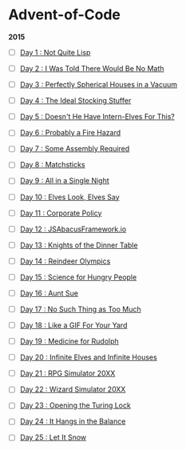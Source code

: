 # Advent-of-Code

**2015**

- [ ] [Day 1 : Not Quite Lisp](https://adventofcode.com/2015/day/1)
- [ ] [Day 2 : I Was Told There Would Be No Math](https://adventofcode.com/2015/day/2)
- [ ] [Day 3 : Perfectly Spherical Houses in a Vacuum](https://adventofcode.com/2015/day/3)
- [ ] [Day 4 : The Ideal Stocking Stuffer](https://adventofcode.com/2015/day/4)
- [ ] [Day 5 : Doesn't He Have Intern-Elves For This?](https://adventofcode.com/2015/day/5)
- [ ] [Day 6 : Probably a Fire Hazard](https://adventofcode.com/2015/day/6)
- [ ] [Day 7 : Some Assembly Required](https://adventofcode.com/2015/day/7)
- [ ] [Day 8 : Matchsticks](https://adventofcode.com/2015/day/8)
- [ ] [Day 9 : All in a Single Night](https://adventofcode.com/2015/day/9)
- [ ] [Day 10 : Elves Look, Elves Say](https://adventofcode.com/2015/day/10)
- [ ] [Day 11 : Corporate Policy](https://adventofcode.com/2015/day/11)
- [ ] [Day 12 : JSAbacusFramework.io](https://adventofcode.com/2015/day/12)
- [ ] [Day 13 : Knights of the Dinner Table](https://adventofcode.com/2015/day/13)
- [ ] [Day 14 : Reindeer Olympics](https://adventofcode.com/2015/day/14)
- [ ] [Day 15 : Science for Hungry People](https://adventofcode.com/2015/day/15)
- [ ] [Day 16 : Aunt Sue](https://adventofcode.com/2015/day/16)
- [ ] [Day 17 : No Such Thing as Too Much](https://adventofcode.com/2015/day/17)
- [ ] [Day 18 : Like a GIF For Your Yard](https://adventofcode.com/2015/day/18)
- [ ] [Day 19 : Medicine for Rudolph](https://adventofcode.com/2015/day/19)
- [ ] [Day 20 : Infinite Elves and Infinite Houses](https://adventofcode.com/2015/day/20)
- [ ] [Day 21 : RPG Simulator 20XX](https://adventofcode.com/2015/day/21)
- [ ] [Day 22 : Wizard Simulator 20XX](https://adventofcode.com/2015/day/22)
- [ ] [Day 23 : Opening the Turing Lock](https://adventofcode.com/2015/day/23)
- [ ] [Day 24 : It Hangs in the Balance](https://adventofcode.com/2015/day/24)
- [ ] [Day 25 : Let It Snow](https://adventofcode.com/2015/day/25)

